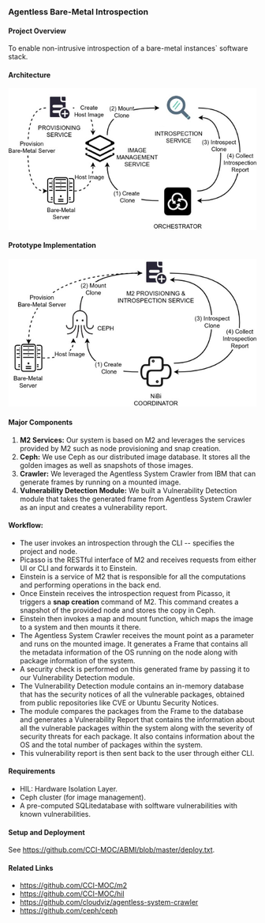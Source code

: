 ### Agentless Bare-Metal Introspection

#### Project Overview
To enable non-intrusive introspection of a bare-metal instances` software stack.

#### Architecture
![picture alt](https://github.com/CCI-MOC/ABMI/blob/master/figures/abmi-arch.jpg "Title is optional")

#### Prototype Implementation
![picture alt](https://github.com/CCI-MOC/ABMI/blob/master/figures/abmi-implementation.jpg "Title is optional")

#### Major Components
1. __M2 Services:__ Our system is based on M2 and leverages the services provided by M2 such as node provisioning and snap creation.
2. __Ceph:__ We use Ceph as our distributed image database. It stores all the golden images as well as snapshots of those images.
3. __Crawler:__ We leveraged the Agentless System Crawler from IBM that can generate frames by running on a mounted image.
4. __Vulnerability Detection Module:__ We built a Vulnerability Detection module that takes the generated frame from Agentless System Crawler as an input and creates a vulnerability report.

#### Workflow:
* The user invokes an introspection through the CLI -- specifies the project and node.
* Picasso is the RESTful interface of M2 and receives requests from either UI or CLI and forwards it to Einstein.
* Einstein is a service of M2 that is responsible for all the computations and performing operations in the back end.
* Once Einstein receives the introspection request from Picasso, it triggers a __snap creation__ command of M2. This command creates a snapshot of the provided node and stores the copy in Ceph.
* Einstein then invokes a map and mount function, which maps the image to a system and then mounts it there.
* The Agentless System Crawler receives the mount point as a parameter and runs on the mounted image. It generates a Frame that contains all the metadata information of the OS running on the node along with package information of the system.
* A security check is performed on this generated frame by passing it to our Vulnerability Detection module. 
* The Vulnerability Detection module contains an in-memory database that has the security notices of all the vulnerable packages, obtained from public repositories like CVE or Ubuntu Security Notices. 
* The module compares the packages from the Frame to the database and generates a Vulnerability Report that contains the information about all the vulnerable packages within the system along with the severity of security threats for each package. It also contains information about the OS and the total number of packages within the system.
* This vulnerability report is then sent back to the user through either CLI.

#### Requirements
* HIL: Hardware Isolation Layer.
* Ceph cluster (for image management).
* A pre-computed SQLitedatabase with solftware vulnerabilities with known vulnerabilities.

#### Setup and Deployment
See https://github.com/CCI-MOC/ABMI/blob/master/deploy.txt.

#### Related Links
* https://github.com/CCI-MOC/m2
* https://github.com/CCI-MOC/hil
* https://github.com/cloudviz/agentless-system-crawler
* https://github.com/ceph/ceph
